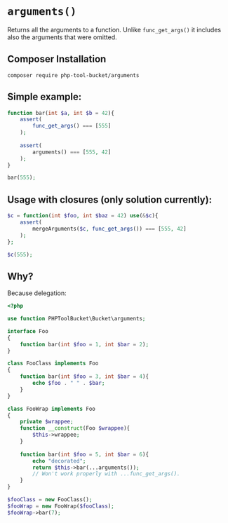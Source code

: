 # `arguments()`

Returns all the arguments to a function. Unlike `func_get_args()` it includes also the
arguments that were omitted.

## Composer Installation

```
composer require php-tool-bucket/arguments
```

## Simple example:

```php
function bar(int $a, int $b = 42){
    assert(
        func_get_args() === [555]
    );
    
    assert(
        arguments() === [555, 42]
    );
}

bar(555);
```

## Usage with closures (only solution currently):

```php
$c = function(int $foo, int $baz = 42) use(&$c){
    assert(
        mergeArguments($c, func_get_args()) === [555, 42]
    );
};

$c(555);

```

## Why?

Because delegation:

```php
<?php

use function PHPToolBucket\Bucket\arguments;

interface Foo
{
    function bar(int $foo = 1, int $bar = 2);
}

class FooClass implements Foo
{
    function bar(int $foo = 3, int $bar = 4){
        echo $foo . " " . $bar;
    }
}

class FooWrap implements Foo
{
    private $wrappee;
    function __construct(Foo $wrappee){
        $this->wrappee;    
    }
    
    function bar(int $foo = 5, int $bar = 6){
        echo "decorated";
        return $this->bar(...arguments());
        // Won't work properly with ...func_get_args().
    }
}

$fooClass = new FooClass();
$fooWrap = new FooWrap($fooClass);
$fooWrap->bar(7);
```
